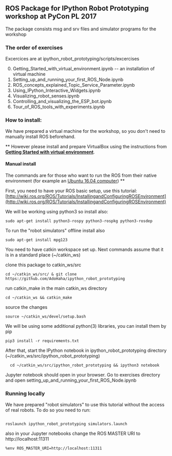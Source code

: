 ## ROS Package for IPython Robot Prototyping workshop at PyCon PL 2017

The package consists msg and srv files and simulator programs for the workshop


### The order of exercises 

Excercices are at ipython_robot_prototyping/scripts/excercises

 0. Getting_Started_with_virtual_environment.ipynb -- an installation of virtual machine
 1. Setting_up_and_running_your_first_ROS_Node.ipynb
 2. ROS_concepts_explained_Topic_Service_Parameter.ipynb
 3. Using_IPython_Interactive_Widgets.ipynb
 4. Visualizing_robot_senses.ipynb
 5. Controlling_and_visualizing_the_ESP_bot.ipynb
 6. Tour_of_ROS_tools_with_experiments.ipynb


### How to install:

We have prepared a virtual machine for the workshop, so you don't need to manually install ROS beforehand.

** However please install and prepare VirtualBox using the instructions from
**[Getting Started with virtual environment](https://github.com/AdoHaha/ipython_robot_prototyping/scripts/excercises/Getting_Started_with_virtual_environment.ipynb)**.

#### Manual install 

The commands are for those who want to run the ROS from their native environment (for example an [Ubuntu 16.04 computer](http://wiki.ros.org/kinetic/Installation/Ubuntu)) **

First, you need to have your ROS basic setup, use 
this tutorial: [http://wiki.ros.org/ROS/Tutorials/InstallingandConfiguringROSEnvironment](http://wiki.ros.org/ROS/Tutorials/InstallingandConfiguringROSEnvironment)




We will be working using python3 so install also:

```
sudo apt-get install python3-rospy python3-rospkg python3-rosdep

```

To run the "robot simulators" offline install also 


```
sudo apt-get install mpg123
```




You need to have catkin workspace set up. Next commands assume that it is in a standard place (~/catkin_ws)


clone this package to catkin_ws/src

  ```
  cd ~/catkin_ws/src/ & git clone https://github.com/AdoHaha/ipython_robot_prototyping
  ```

run catkin_make in the main catkin_ws directory


  ```
  cd ~/catkin_ws && catkin_make
  ```
  
source the changes


  ```
  source ~/catkin_ws/devel/setup.bash
  ```
 
 We will be using some additional python(3) libraries, you can install them by pip
 
 ```
 pip3 install -r requirements.txt
 ```
 
  
  After that, start the IPython notebook in ipython_robot_prototyping directory (~/catkin_ws/src/ipython_robot_prototyping)
  
  
  ```
    cd ~/catkin_ws/src/ipython_robot_prototyping && ipython3 notebook
  ```
  
  Jupyter notebook should open in your browser. Go to exercises directory and open setting_up_and_running_your_first_ROS_Node.ipynb
  
### Running locally

We have prepared "robot simulators" to use this tutorial without the access of
real robots. To do so you need to run:

```

roslaunch ipython_robot_prototyping simulators.launch 

```

also in your Jupyter notebooks change the ROS MASTER URI to http://localhost:11311

```
%env ROS_MASTER_URI=http://localhost:11311
```
